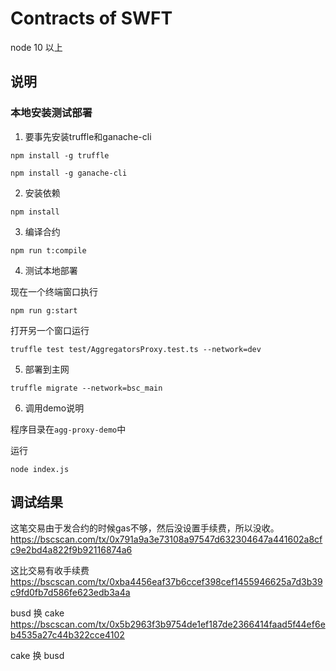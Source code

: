 # Contracts of SWFT

node 10 以上

## 说明

### 本地安装测试部署

1. 要事先安装truffle和ganache-cli

```
npm install -g truffle

npm install -g ganache-cli
```

2. 安装依赖

```
npm install
```

3. 编译合约

```
npm run t:compile
```

4. 测试本地部署

现在一个终端窗口执行

```
npm run g:start
```

打开另一个窗口运行

```
truffle test test/AggregatorsProxy.test.ts --network=dev
```

5. 部署到主网

```
truffle migrate --network=bsc_main
```

6. 调用demo说明

程序目录在`agg-proxy-demo`中

运行

```
node index.js
```

## 调试结果

这笔交易由于发合约的时候gas不够，然后没设置手续费，所以没收。
https://bscscan.com/tx/0x791a9a3e73108a97547d632304647a441602a8cfc9e2bd4a822f9b92116874a6

这比交易有收手续费
https://bscscan.com/tx/0xba4456eaf37b6ccef398cef1455946625a7d3b39c9fd0fb7d586fe623edb3a4a

busd 换 cake
https://bscscan.com/tx/0x5b2963f3b9754de1ef187de2366414faad5f44ef6eb4535a27c44b322cce4102

cake 换 busd


